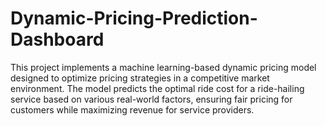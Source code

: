# Dynamic-Pricing-Prediction-Dashboard
This project implements a machine learning-based dynamic pricing model designed to optimize pricing strategies in a competitive market environment. The model predicts the optimal ride cost for a ride-hailing service based on various real-world factors, ensuring fair pricing for customers while maximizing revenue for service providers.
